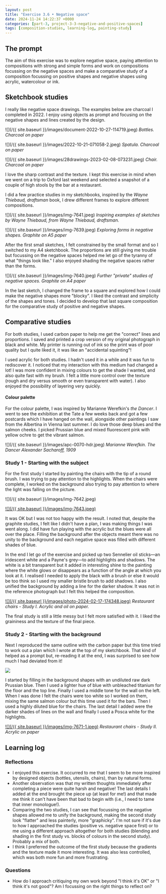 ```yaml
---
layout: post
title: "Exercise 3.6 • Negative space"
date: 2024-11-24 14:22:37 +0000
categories: [part-3, project-3-3-negative-and-positive-spaces]
tags: [composition-studies, learning-log, painting-study]
---
```


## The prompt


The aim of this exercise was to explore negative space, paying attention to compositions with strong and simple forms and work on compositions focussing on the negative spaces and make a comparative study of a composition focussing on positive shapes and negative shapes using acrylic, watercolour or ink.


## Sketchbook studies


I really like negative space drawings. The examples below are charcoal I completed in 2022. I enjoy using objects as prompt and focusing on the negative shapes and lines created by the design.





![](/{{ site.baseurl }}/images/document-2022-10-27-114719.jpeg)
_Bottles. Charcoal on paper_



![](/{{ site.baseurl }}/images/2022-10-21-071058-2.jpeg)
_Spatula. Charcoal on paper_



![](/{{ site.baseurl }}/images/28drawings-2023-02-08-073231.jpeg)
_Chair. Charcoal on paper_





I love the sharp contrast and the texture. I kept this exercise in mind when we went on a trip to Oxford last weekend and selected a snapshot of a couple of high stools by the bar at a restaurant.



I did a few practice studies in my sketchbooks, inspired by the _Wayne Thiebaud, draftsman_ book, I drew different frames to explore different compositions.


![](/{{ site.baseurl }}/images/img-7641.jpeg)
_Inspiring examples of sketches by Wayne Thiebaud, from Wayne Thiebaud, draftsman._

![](/{{ site.baseurl }}/images/img-7639.jpeg)
_Exploring forms in negative shapes. Graphite on A5 paper_


After the first small sketches, I felt constrained by the small format and so I switched to my A4 sketchbook. The proportions are still giving me trouble but focussing on the negative spaces helped me let go of the tyranny of what "things look like." I also enjoyed shading the negative spaces rather than the forms.


![](/{{ site.baseurl }}/images/img-7640.jpeg)
_Further "private" studies of negative spaces. Graphite on A4 paper_


In the last sketch, I changed the frame to a square and explored how I could make the negative shapes more "blocky". I liked the contrast and simplicity of the shapes and tones. I decided to develop that last square composition for the comparative study of positive and negative shapes.


## Comparative studies


For both studies, I used carbon paper to help me get the "correct" lines and proportions. I saved and printed a crop version of my original photograph in black and white. My printer is running out of ink so the print was of poor quality but I quite liked it, it was like an "accidental squinting"!



I used acrylic for both studies. I hadn't used it in a while and it was fun to rediscover it. I noticed that my interaction with this medium had changed a lot! I was more confident in mixing colours to get the shade I wanted, and also quite fast with my brush. I felt a little more control over the texture (rough and dry versus smooth or even transparent with water). I also enjoyed the possibility of layering very quickly.


#### Colour palette


For the colour palette, I was inspired by Marianne Werefkin's _the Dancer_. I went to see the exhibition at the Tate a few weeks back and got a few postcards which I have hanged on the wall, alongside other paintings I saw from the Albertina in Vienna last summer. I do love those deep blues and the salmon cheeks. I picked Prussian blue and mixed fluorescent pink with yellow ochre to get the vibrant salmon.


![](/{{ site.baseurl }}/images/apc-0070-hdr.jpeg)
_Marianne Werefkin. The Dancer Alexander Sacharoff, 1909_

### Study 1 - Starting with the subject


For the first study I started by painting the chairs with the tip of a round brush. I was trying to pay attention to the highlights. When the chairs were complete, I worked on the background also trying to pay attention to where the light was falling on the picture.



![](/{{ site.baseurl }}/images/img-7642.jpeg)

[![](/{{ site.baseurl }}/images/img-7643.jpeg)](https://spaces.oca.ac.uk/gaellelog/wp-content/uploads/sites/5355/2024/11/IMG_7643-scaled.jpeg)



It was OK but I was not too happy with the result. I noted that, despite the graphite studies, I felt like I didn't have a plan, I was making things I was went along. I did have fun playing with the acrylic but the blues were all over the place. Filling the background after the objects meant there was no unity to the background and each negative space was filled with different shades of blue.



In the end I let go of the exercise and picked up two Sennelier oil sticks—an iridescent white and a Payne's grey—to add highlights and shadows. The white is a bit transparent but it added in interesting shine to the painting where the white glows or disappears as a function of the angle at which you look at it. I realised I needed to apply the black with a brush or else it would be too think so I used my smaller bristle brush to add shadows. I also unified the background by adding a line for the darker shadow. It was not in the reference photograph but I felt this helped the composition.


[![](/{{ site.baseurl }}/images/photo-2024-02-17-174348.jpeg)](https://spaces.oca.ac.uk/gaellelog/wp-content/uploads/sites/5355/2024/11/Photo_2024-11-24_122151-scaled.jpeg)
_Restaurant chairs - Study I. Acrylic and oil on paper._


The final study is still a little messy but I felt more satisfied with it. I liked the graininess and the texture of the final piece.


### Study 2 - Starting with the background


Next I reproduced the same outline with the carbon paper but this time tried to work out a plan which I wrote at the top of my sketchbook. That kind of helped as a prompt but, re-reading it at the end, I was surprised to see how much I had deviated from it!


![](https://spaces.oca.ac.uk/gaellelog/wp-content/uploads/sites/5355/2024/11/IMG_7671.jpeg)


I started by filling in the background shapes with an undiluted raw dark Prussian blue. Then I used a lighter hue of blue with unbleached titanium for the floor and the top line. Finally I used a middle tone for the wall on the left. When I was done I felt the chairs were too white so I worked on them, mixing the same salmon colour but this time used it for the bars. Then I used a highly diluted blue for the chairs. The last detail I added were the darker shades of lines on the wall and finally I used a Posca white for the highlights.


[![](/{{ site.baseurl }}/images/img-7671-1.jpeg)](https://spaces.oca.ac.uk/gaellelog/wp-content/uploads/sites/5355/2024/11/IMG_7671-1.jpeg)
_Restaurant chairs - Study II. Acrylic on paper_



## Learning log

### Reflections

- I enjoyed this exercise. It occurred to me that I seem to be more inspired by designed objects (bottles, utensils, chairs), than by natural forms.
- Another observation was that my written thoughts immediately after completing a piece were quite harsh and negative! The last details I added at the end brought the piece up (at least for me!) and that made me think it can't have been that bad to begin with (i.e., I need to tame that inner monologue!).
- Comparing the two studies, I can see that focussing on the negative shapes allowed me to unify the background, making the second study look "flatter" and less painterly, more "graphicky". I'm not sure if it's due to how I approached the studies (positive vs. negative space first) or to me using a different approach altogether for both studies (blending and shading in the first study vs. blocks of colours in the second study). Probably a mix of both.
- I think I preferred the outcome of the first study because the gradients and the texture made it more interesting. It was also less controlled, which was both more fun and more frustrating.


### Questions

- How do I approach critiquing my own work beyond "I think it's OK" or "I think it's not good"? Am I focussing on the right things to reflect on?

